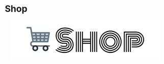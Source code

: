 # Shop

<p align="center">
  <img width="470" height="125" src="./src/assets/icons/maskable-icon.png">
</p>
